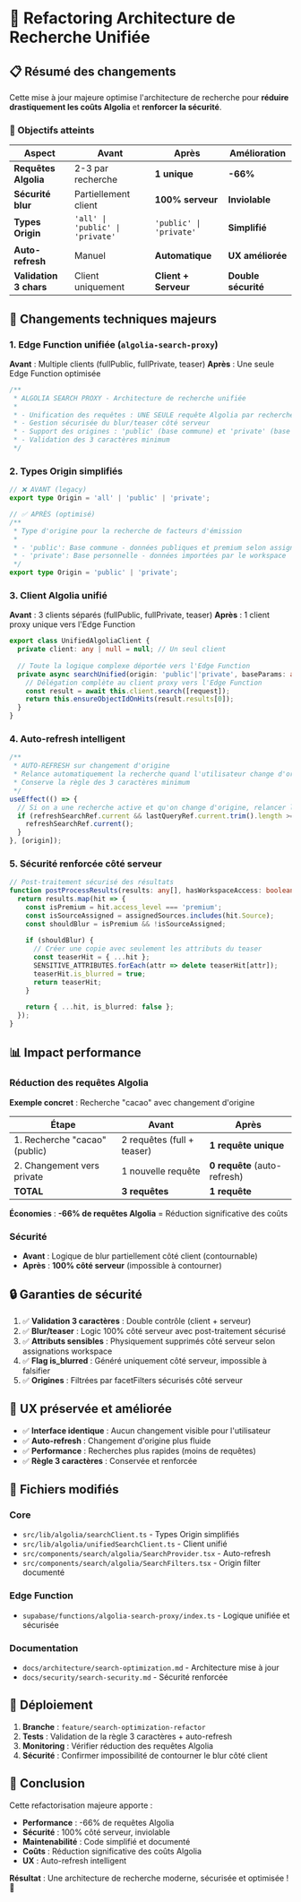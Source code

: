 # 🚀 Refactoring Architecture de Recherche Unifiée

## 📋 Résumé des changements

Cette mise à jour majeure optimise l'architecture de recherche pour **réduire drastiquement les coûts Algolia** et **renforcer la sécurité**.

### 🎯 Objectifs atteints

| Aspect | Avant | Après | Amélioration |
|--------|-------|-------|--------------|
| **Requêtes Algolia** | 2-3 par recherche | **1 unique** | **-66%** |
| **Sécurité blur** | Partiellement client | **100% serveur** | **Inviolable** |
| **Types Origin** | `'all' \| 'public' \| 'private'` | `'public' \| 'private'` | **Simplifié** |
| **Auto-refresh** | Manuel | **Automatique** | **UX améliorée** |
| **Validation 3 chars** | Client uniquement | **Client + Serveur** | **Double sécurité** |

## 🔧 Changements techniques majeurs

### 1. Edge Function unifiée (`algolia-search-proxy`)

**Avant** : Multiple clients (fullPublic, fullPrivate, teaser)
**Après** : Une seule Edge Function optimisée

```typescript
/**
 * ALGOLIA SEARCH PROXY - Architecture de recherche unifiée
 * 
 * - Unification des requêtes : UNE SEULE requête Algolia par recherche
 * - Gestion sécurisée du blur/teaser côté serveur
 * - Support des origines : 'public' (base commune) et 'private' (base personnelle)
 * - Validation des 3 caractères minimum
 */
```

### 2. Types Origin simplifiés

```typescript
// ❌ AVANT (legacy)
export type Origin = 'all' | 'public' | 'private';

// ✅ APRÈS (optimisé)
/**
 * Type d'origine pour la recherche de facteurs d'émission
 * 
 * - 'public': Base commune - données publiques et premium selon assignations workspace
 * - 'private': Base personnelle - données importées par le workspace
 */
export type Origin = 'public' | 'private';
```

### 3. Client Algolia unifié

**Avant** : 3 clients séparés (fullPublic, fullPrivate, teaser)
**Après** : 1 client proxy unique vers l'Edge Function

```typescript
export class UnifiedAlgoliaClient {
  private client: any | null = null; // Un seul client
  
  // Toute la logique complexe déportée vers l'Edge Function
  private async searchUnified(origin: 'public'|'private', baseParams: any, safeFacetFilters: any) {
    // Délégation complète au client proxy vers l'Edge Function
    const result = await this.client.search([request]);
    return this.ensureObjectIdOnHits(result.results[0]);
  }
}
```

### 4. Auto-refresh intelligent

```typescript
/**
 * AUTO-REFRESH sur changement d'origine
 * Relance automatiquement la recherche quand l'utilisateur change d'origine
 * Conserve la règle des 3 caractères minimum
 */
useEffect(() => {
  // Si on a une recherche active et qu'on change d'origine, relancer la recherche
  if (refreshSearchRef.current && lastQueryRef.current.trim().length >= 3) {
    refreshSearchRef.current();
  }
}, [origin]);
```

### 5. Sécurité renforcée côté serveur

```typescript
// Post-traitement sécurisé des résultats
function postProcessResults(results: any[], hasWorkspaceAccess: boolean, assignedSources: string[] = []): any[] {
  return results.map(hit => {
    const isPremium = hit.access_level === 'premium';
    const isSourceAssigned = assignedSources.includes(hit.Source);
    const shouldBlur = isPremium && !isSourceAssigned;
    
    if (shouldBlur) {
      // Créer une copie avec seulement les attributs du teaser
      const teaserHit = { ...hit };
      SENSITIVE_ATTRIBUTES.forEach(attr => delete teaserHit[attr]);
      teaserHit.is_blurred = true;
      return teaserHit;
    }
    
    return { ...hit, is_blurred: false };
  });
}
```

## 📊 Impact performance

### Réduction des requêtes Algolia

**Exemple concret** : Recherche "cacao" avec changement d'origine

| Étape | Avant | Après |
|-------|-------|-------|
| 1. Recherche "cacao" (public) | 2 requêtes (full + teaser) | **1 requête unique** |
| 2. Changement vers private | 1 nouvelle requête | **0 requête** (auto-refresh) |
| **TOTAL** | **3 requêtes** | **1 requête** |

**Économies** : **-66% de requêtes Algolia** = Réduction significative des coûts

### Sécurité

- **Avant** : Logique de blur partiellement côté client (contournable)
- **Après** : **100% côté serveur** (impossible à contourner)

## 🔒 Garanties de sécurité

1. ✅ **Validation 3 caractères** : Double contrôle (client + serveur)
2. ✅ **Blur/teaser** : Logic 100% côté serveur avec post-traitement sécurisé
3. ✅ **Attributs sensibles** : Physiquement supprimés côté serveur selon assignations workspace
4. ✅ **Flag is_blurred** : Généré uniquement côté serveur, impossible à falsifier
5. ✅ **Origines** : Filtrées par facetFilters sécurisés côté serveur

## 🎨 UX préservée et améliorée

- ✅ **Interface identique** : Aucun changement visible pour l'utilisateur
- ✅ **Auto-refresh** : Changement d'origine plus fluide
- ✅ **Performance** : Recherches plus rapides (moins de requêtes)
- ✅ **Règle 3 caractères** : Conservée et renforcée

## 📁 Fichiers modifiés

### Core
- `src/lib/algolia/searchClient.ts` - Types Origin simplifiés
- `src/lib/algolia/unifiedSearchClient.ts` - Client unifié
- `src/components/search/algolia/SearchProvider.tsx` - Auto-refresh
- `src/components/search/algolia/SearchFilters.tsx` - Origin filter documenté

### Edge Function
- `supabase/functions/algolia-search-proxy/index.ts` - Logique unifiée et sécurisée

### Documentation
- `docs/architecture/search-optimization.md` - Architecture mise à jour
- `docs/security/search-security.md` - Sécurité renforcée

## 🚀 Déploiement

1. **Branche** : `feature/search-optimization-refactor`
2. **Tests** : Validation de la règle 3 caractères + auto-refresh
3. **Monitoring** : Vérifier réduction des requêtes Algolia
4. **Sécurité** : Confirmer impossibilité de contourner le blur côté client

## 🎉 Conclusion

Cette refactorisation majeure apporte :
- **Performance** : -66% de requêtes Algolia
- **Sécurité** : 100% côté serveur, inviolable
- **Maintenabilité** : Code simplifié et documenté
- **Coûts** : Réduction significative des coûts Algolia
- **UX** : Auto-refresh intelligent

**Résultat** : Une architecture de recherche moderne, sécurisée et optimisée ! 🚀
